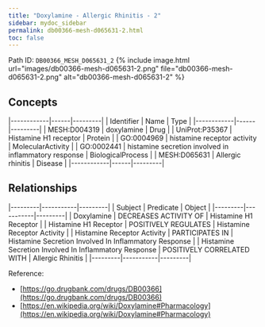 ```yaml
---
title: "Doxylamine - Allergic Rhinitis - 2"
sidebar: mydoc_sidebar
permalink: db00366-mesh-d065631-2.html
toc: false 
---
```



Path ID: `DB00366_MESH_D065631_2`
{% include image.html url="images/db00366-mesh-d065631-2.png" file="db00366-mesh-d065631-2.png" alt="db00366-mesh-d065631-2" %}

## Concepts

|------------|------|---------|
| Identifier | Name | Type    |
|------------|------|---------|
| MESH:D004319 | doxylamine | Drug |
| UniProt:P35367 | Histamine H1 receptor | Protein |
| GO:0004969 | histamine receptor activity | MolecularActivity |
| GO:0002441 | histamine secretion involved in inflammatory response | BiologicalProcess |
| MESH:D065631 | Allergic rhinitis | Disease |
|------------|------|---------|

## Relationships

|---------|-----------|---------|
| Subject | Predicate | Object  |
|---------|-----------|---------|
| Doxylamine | DECREASES ACTIVITY OF | Histamine H1 Receptor |
| Histamine H1 Receptor | POSITIVELY REGULATES | Histamine Receptor Activity |
| Histamine Receptor Activity | PARTICIPATES IN | Histamine Secretion Involved In Inflammatory Response |
| Histamine Secretion Involved In Inflammatory Response | POSITIVELY CORRELATED WITH | Allergic Rhinitis |
|---------|-----------|---------|

Reference: 
  - [https://go.drugbank.com/drugs/DB00366](https://go.drugbank.com/drugs/DB00366)
  - [https://en.wikipedia.org/wiki/Doxylamine#Pharmacology](https://en.wikipedia.org/wiki/Doxylamine#Pharmacology)
